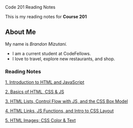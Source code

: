 Code 201 Reading Notes

This is my reading notes for **Course 201**

## About Me

My name is *Brandon Mizutani.* 
- I am a current student at CodeFellows. 
- I love to travel, explore new restaurants, and shop.

### Reading Notes

[1. Introduction to HTML and JavaScript](reading01.md)

[2. Basics of HTML, CSS & JS](readingnote-02.md)

[3. HTML Lists, Control Flow with JS, and the CSS Box Model](readingnote-03.md)

[4. HTML Links, JS Functions, and Intro to CSS Layout](readingnote-04.md)

[5. HTML Images; CSS Color & Text](readingnote-05.md)